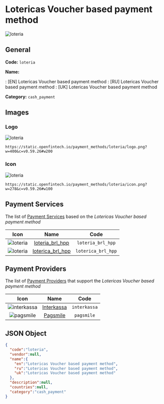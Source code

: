 
# Lotericas Voucher based payment method 
![loteria](https://static.openfintech.io/payment_methods/loteria/logo.png?w=400&c=v0.59.26#w200)  

## General 
**Code:** `loteria` 
 
**Name:** 
 
:	[EN] Lotericas Voucher based payment method 
:	[RU] Lotericas Voucher based payment method 
:	[UK] Lotericas Voucher based payment method 
 
**Category:** `cash_payment` 
 

## Images 

### Logo 
![loteria](https://static.openfintech.io/payment_methods/loteria/logo.png?w=400&c=v0.59.26#w200)  

```
https://static.openfintech.io/payment_methods/loteria/logo.png?w=400&c=v0.59.26#w200
```  

### Icon 
![loteria](https://static.openfintech.io/payment_methods/loteria/icon.png?w=278&c=v0.59.26#w100)  

```
https://static.openfintech.io/payment_methods/loteria/icon.png?w=278&c=v0.59.26#w100
```  

## Payment Services 
 
The list of [Payment Services](/payment-services/) based on the _Lotericas Voucher based payment method_ 

|Icon|Name|Code| 
|:---:|:---:|:---:| 
|![loteria](https://static.openfintech.io/payment_methods/loteria/icon.png?w=278&c=v0.59.26#w100) |[loteria_brl_hpp](/payment-services/loteria_brl_hpp/)|`loteria_brl_hpp`| 
|![loteria](https://static.openfintech.io/payment_methods/loteria/icon.png?w=278&c=v0.59.26#w100) |[loterica_brl_hpp](/payment-services/loterica_brl_hpp/)|`loterica_brl_hpp`| 
 

## Payment Providers 
 
The list of [Payment Providers](/payment-providers/) that support the _Lotericas Voucher based payment method_ 

|Icon|Name|Code| 
|:---:|:---:|:---:| 
|![interkassa](https://static.openfintech.io/payment_providers/interkassa/icon.svg?w=278&c=v0.59.26#w100) |[Interkassa](/payment-providers/interkassa/)|`interkassa`| 
|![pagsmile](https://static.openfintech.io/payment_providers/pagsmile/icon.png?w=278&c=v0.59.26#w100) |[Pagsmile](/payment-providers/pagsmile/)|`pagsmile`| 
 

## JSON Object 

```json
{
  "code":"loteria",
  "vendor":null,
  "name":{
    "en":"Lotericas Voucher based payment method",
    "ru":"Lotericas Voucher based payment method",
    "uk":"Lotericas Voucher based payment method"
  },
  "description":null,
  "countries":null,
  "category":"cash_payment"
}
```  
